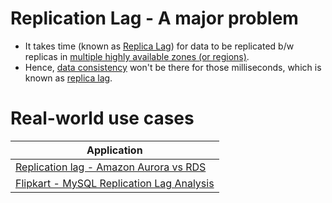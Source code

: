 # Replication Lag - A major problem
- It takes time (known as [Replica Lag](https://cloud.google.com/sql/docs/mysql/replication/replication-lag)) for data to be replicated b/w replicas in [multiple highly available zones (or regions)](https://github.com/Anshul619/AWS-Services/tree/main/AWS-Global-Architecture-Region-AZ.md).
- Hence, [data consistency](../Readme.md) won't be there for those milliseconds, which is known as [replica lag](https://cloud.google.com/sql/docs/mysql/replication/replication-lag).

# Real-world use cases

| Application                                                                                                                |
|----------------------------------------------------------------------------------------------------------------------------|
| [Replication lag - Amazon Aurora vs RDS](https://github.com/Anshul619/AWS-Services/tree/main/1_Databases/AmazonRDS/AmazonAuroraVsOtherDBEngines.md) |
| [Flipkart - MySQL Replication Lag Analysis](https://github.com/Anshul619/Tech-Stacks-Live-Apps/tree/main/Flipkart/MySQLReplicationLagAnalysis.md)            |